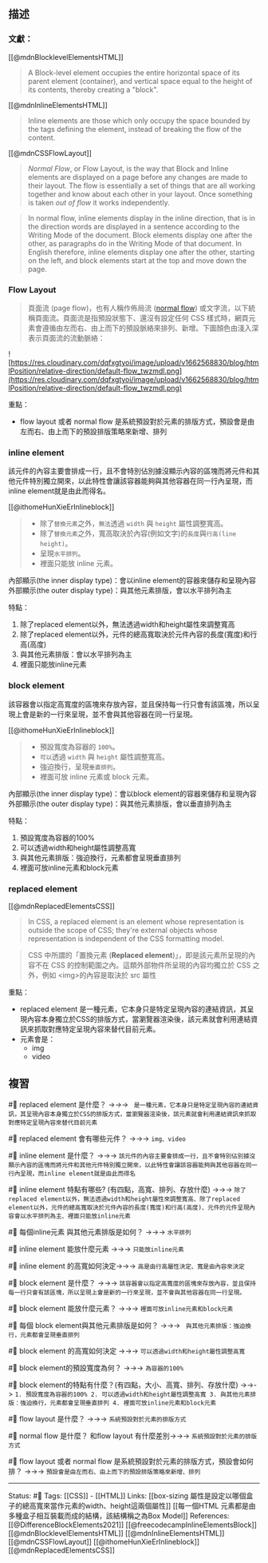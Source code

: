 ## 描述


### 文獻：
[[@mdnBlocklevelElementsHTML]]
> A Block-level element occupies the entire horizontal space of its parent element (container), and vertical space equal to the height of its contents, thereby creating a "block".


[[@mdnInlineElementsHTML]]
> Inline elements are those which only occupy the space bounded by the tags defining the element, instead of breaking the flow of the content.

[[@mdnCSSFlowLayout]]
> _Normal Flow_, or Flow Layout, is the way that Block and Inline elements are displayed on a page before any changes are made to their layout. The flow is essentially a set of things that are all working together and know about each other in your layout. Once something is taken _out of flow_ it works independently.

> In normal flow, inline elements display in the inline direction, that is in the direction words are displayed in a sentence according to the Writing Mode of the document. Block elements display one after the other, as paragraphs do in the Writing Mode of that document. In English therefore, inline elements display one after the other, starting on the left, and block elements start at the top and move down the page.

### Flow Layout 



> 頁面流 (page flow)，也有人稱作佈局流 ([normal flow](https://developer.mozilla.org/zh-CN/docs/Learn/CSS/CSS_layout/normal_flow)) 或文字流，以下統稱頁面流。頁面流是指預設狀態下、還沒有設定任何 CSS 樣式時，網頁元素會遵循由左而右、由上而下的預設脈絡來排列、新增。下圖顏色由淺入深表示頁面流的流動脈絡：

![https://res.cloudinary.com/dqfxgtyoi/image/upload/v1662568830/blog/htmlPosition/relative-direction/default-flow_twzmdl.png](https://res.cloudinary.com/dqfxgtyoi/image/upload/v1662568830/blog/htmlPosition/relative-direction/default-flow_twzmdl.png)

重點：
- flow layout 或者 normal flow 是系統預設對於元素的排版方式，預設會是由左而右、由上而下的預設排版策略來新增、排列

### inline element

該元件的內容主要會排成一行，且不會特別佔別據沒顯示內容的區塊而將元件和其他元件特別獨立開來，以此特性會讓該容器能夠與其他容器在同一行內呈現，而inline element就是由此而得名。


[[@ithomeHunXieErInlineblock]]
> -   除了`替換元素`之外，`無法`透過 `width` 與 `height` 屬性調整寬高。
> -   除了`替換元素`之外，寬高取決於內容(例如文字)的`長度`與`行高(line height)`。
> -   呈現`水平排列`。
> -   裡面只能放 inline 元素。


內部顯示(the inner display type)：會以inline element的容器來儲存和呈現內容
外部顯示(the outer display type)：與其他元素排版，會以水平排列為主


特點：
1. 除了replaced element以外，無法透過width和height屬性來調整寬高
2. 除了replaced element以外，元件的總高寬取決於元件內容的長度(寬度)和行高(高度)
3. 與其他元素排版：會以水平排列為主
4. 裡面只能放inline元素

  
### block element

該容器會以指定高寬度的區塊來存放內容，並且保持每一行只會有該區塊，所以呈現上會是新的一行來呈現，並不會與其他容器在同一行呈現。


[[@ithomeHunXieErInlineblock]]
> -   預設寬度為容器的 `100%`。
> -   `可以`透過 `width` 與 `height` 屬性調整寬高。
> -   強迫換行，呈現`垂直排列`。
> -   裡面可放 inline 元素或 block 元素。


內部顯示(the inner display type)：會以block element的容器來儲存和呈現內容
外部顯示(the outer display type)：與其他元素排版，會以垂直排列為主

特點：
1. 預設寬度為容器的100%
2. 可以透過width和height屬性調整高寬
3. 與其他元素排版：強迫換行，元素都會呈現垂直排列
4. 裡面可放inline元素和block元素


### replaced element
[[@mdnReplacedElementsCSS]]
> In CSS, a replaced element is an element whose representation is outside the scope of CSS; they're external objects whose representation is independent of the CSS formatting model.

> CSS 中所謂的「置換元素 (**Replaced element**)」，即是該元素所呈現的內容不在 CSS 的控制範圍之內。這類外部物件所呈現的內容均獨立於 CSS 之外，例如 \<img\>的內容是取決於 src 屬性

重點：
- replaced element 是一種元素，它本身只是特定呈現內容的連結資訊，其呈現內容本身獨立於CSS的排版方式，當瀏覽器渲染後，該元素就會利用連結資訊來抓取對應特定呈現內容來替代目前元素。
- 元素會是：
	- img
	- video

## 複習

#🧠 replaced element 是什麼？ ->->-> ` 是一種元素，它本身只是特定呈現內容的連結資訊，其呈現內容本身獨立於CSS的排版方式，當瀏覽器渲染後，該元素就會利用連結資訊來抓取對應特定呈現內容來替代目前元素`
<!--SR:!2022-10-18,28,250-->

#🧠 replaced element 會有哪些元件？ ->->-> `img、video`
<!--SR:!2022-10-18,28,250-->

#🧠 inline element 是什麼？ ->->-> `該元件的內容主要會排成一行，且不會特別佔別據沒顯示內容的區塊而將元件和其他元件特別獨立開來，以此特性會讓該容器能夠與其他容器在同一行內呈現，而inline element就是由此而得名`
<!--SR:!2022-10-18,28,250-->

#🧠 inline element 特點有哪些? (有四點，高寬、排列、存放什麼) ->->-> `除了replaced element以外，無法透過width和height屬性來調整寬高、除了replaced element以外，元件的總高寬取決於元件內容的長度(寬度)和行高(高度)、元件的元件呈現內容會以水平排列為主、裡面只能放inline元素`
<!--SR:!2022-10-18,28,250-->


#🧠 每個inline元素 與其他元素排版是如何？ ->->-> `水平排列`
<!--SR:!2022-10-18,28,250-->

#🧠 inline element 能放什麼元素 ->->-> `只能放inline元素`
<!--SR:!2022-12-24,69,250-->

#🧠  inline element 的高寬如何決定->->-> `高是由行高屬性決定、寬是由內容來決定`
<!--SR:!2022-12-17,64,250-->

#🧠 block element 是什麼？ ->->-> `該容器會以指定高寬度的區塊來存放內容，並且保持每一行只會有該區塊，所以呈現上會是新的一行來呈現，並不會與其他容器在同一行呈現。`
<!--SR:!2022-10-18,28,250-->

#🧠 block element 能放什麼元素？ ->->-> `裡面可放inline元素和block元素`
<!--SR:!2022-10-18,28,250-->

#🧠 每個 block element與其他元素排版是如何？ ->->-> ` 與其他元素排版：強迫換行，元素都會呈現垂直排列`
<!--SR:!2022-10-18,28,250-->

#🧠 block element 的高寬如何決定 ->->-> `可以透過width和height屬性調整高寬`
<!--SR:!2022-11-19,45,250-->

#🧠 block element的預設寬度為何？ ->->-> `為容器的100%`
<!--SR:!2022-12-15,63,250-->

#🧠 block element的特點有什麼？(有四點，大小、高寬、排列、存放什麼) ->->-> `1. 預設寬度為容器的100% 2. 可以透過width和height屬性調整高寬 3. 與其他元素排版：強迫換行，元素都會呈現垂直排列 4. 裡面可放inline元素和block元素`
<!--SR:!2022-12-08,58,250-->


#🧠 flow layout 是什麼？ ->->-> `系統預設對於元素的排版方式`
<!--SR:!2022-10-17,26,250-->

#🧠 normal flow 是什麼？ 和flow layout 有什麼差別->->-> `系統預設對於元素的排版方式`
<!--SR:!2022-10-19,28,250-->

#🧠 flow layout 或者 normal flow 是系統預設對於元素的排版方式，預設會如何排？ ->->-> `預設會是由左而右、由上而下的預設排版策略來新增、排列`
<!--SR:!2022-10-19,28,250-->

---
Status: #🌱 
Tags:
[[CSS]] - [[HTML]]
Links:
[[box-sizing 屬性是設定以哪個盒子的總高寬來當作元素的width、height這兩個屬性]]
[[每一個HTML 元素都是由多種盒子相互裝載而成的結構，該結構稱之為Box Model]]
References:
[[@DifferenceBlockElements2021]]
[[@freecodecampInlineElementsBlock]]
[[@mdnBlocklevelElementsHTML]]
[[@mdnInlineElementsHTML]]
[[@mdnCSSFlowLayout]]
[[@ithomeHunXieErInlineblock]]
[[@mdnReplacedElementsCSS]]